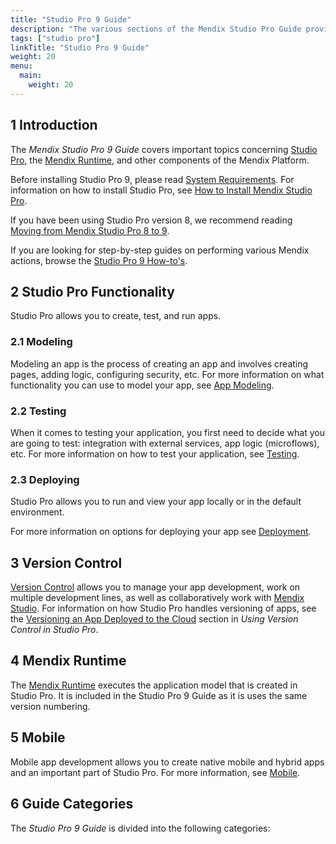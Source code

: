 ```yaml
---
title: "Studio Pro 9 Guide"
description: "The various sections of the Mendix Studio Pro Guide provide details on the features and functionality of the Mendix Platform."
tags: ["studio pro"]
linkTitle: "Studio Pro 9 Guide"
weight: 20
menu:
  main:
    weight: 20
---
```


## 1 Introduction

The *Mendix Studio Pro 9 Guide* covers important topics concerning [Studio Pro](modeling), the [Mendix Runtime](runtime), and other components of the Mendix Platform.

Before installing Studio Pro 9, please read [System Requirements](system-requirements). For information on how to install Studio Pro, see [How to Install Mendix Studio Pro](/howto/general/install).

If you have been using Studio Pro version 8, we recommend reading [Moving from Mendix Studio Pro 8 to 9](moving-from-8-to-9).

If you are looking for step-by-step guides on performing various Mendix actions, browse the [Studio Pro 9 How-to's](/howto).

## 2 Studio Pro Functionality

Studio Pro allows you to create, test, and run apps. 

### 2.1 Modeling 

Modeling an app is the process of creating an app and involves creating pages, adding logic, configuring security, etc. For more information on what functionality you can use to model your app, see [App Modeling](modeling).  

### 2.2 Testing 

When it comes to testing your application, you first need to decide what you are going to test: integration with external services, app logic (microflows), etc. For more information on how to test your application, see [Testing](/howto/testing). 

### 2.3 Deploying 

Studio Pro allows you to run and view your app locally or in the default environment.

For more information on options for deploying your app see [Deployment](/developerportal/deploy).

## 3 Version Control

[Version Control](version-control) allows you to manage your app development, work on multiple development lines, as well as collaboratively work with [Mendix Studio](/studio).  For information on how Studio Pro handles versioning of apps, see the [Versioning an App Deployed to the Cloud](using-version-control-in-studio-pro#versioning-project) section in *Using Version Control in Studio Pro*. 

## 4 Mendix Runtime

The [Mendix Runtime](runtime) executes the application model that is created in Studio Pro. It is included in the Studio Pro 9 Guide as it is uses the same version numbering. 

## 5 Mobile

Mobile app development allows you to create native mobile and hybrid apps and an important part of Studio Pro. For more information, see [Mobile](mobile). 

## 6 Guide Categories

The *Studio Pro 9 Guide* is divided into the following categories:




